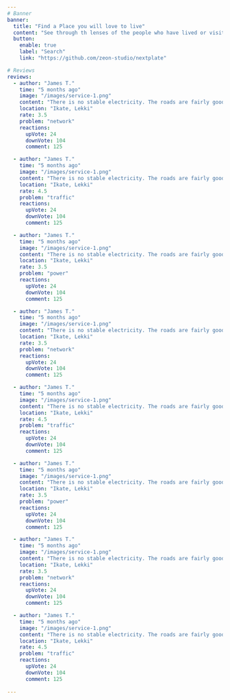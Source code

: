 ```yaml
---
# Banner
banner:
  title: "Find a Place you will love to live"
  content: "See through th lenses of the people who have lived or visited the neigbourhood you might have in mind."
  button:
    enable: true
    label: "Search"
    link: "https://github.com/zeon-studio/nextplate"

# Reviews
reviews:
  - author: "James T."
    time: "5 months ago"
    image: "/images/service-1.png"
    content: "There is no stable electricity. The roads are fairly good and there is a sense of community. The drainage system is poor and most residents litter their sorrundings. There are lots stores ans Supermarket."
    location: "Ikate, Lekki"
    rate: 3.5
    problem: "network"
    reactions: 
      upVote: 24
      downVote: 104
      comment: 125

  - author: "James T."
    time: "5 months ago"
    image: "/images/service-1.png"
    content: "There is no stable electricity. The roads are fairly good and there is a sense of community. The drainage system is poor and most residents litter their sorrundings. There are lots stores ans Supermarket."
    location: "Ikate, Lekki"
    rate: 4.5
    problem: "traffic"
    reactions: 
      upVote: 24
      downVote: 104
      comment: 125

  - author: "James T."
    time: "5 months ago"
    image: "/images/service-1.png"
    content: "There is no stable electricity. The roads are fairly good and there is a sense of community. The drainage system is poor and most residents litter their sorrundings. There are lots stores ans Supermarket."
    location: "Ikate, Lekki"
    rate: 3.5
    problem: "power"
    reactions: 
      upVote: 24
      downVote: 104
      comment: 125

  - author: "James T."
    time: "5 months ago"
    image: "/images/service-1.png"
    content: "There is no stable electricity. The roads are fairly good and there is a sense of community. The drainage system is poor and most residents litter their sorrundings. There are lots stores ans Supermarket."
    location: "Ikate, Lekki"
    rate: 3.5
    problem: "network"
    reactions: 
      upVote: 24
      downVote: 104
      comment: 125

  - author: "James T."
    time: "5 months ago"
    image: "/images/service-1.png"
    content: "There is no stable electricity. The roads are fairly good and there is a sense of community. The drainage system is poor and most residents litter their sorrundings. There are lots stores ans Supermarket."
    location: "Ikate, Lekki"
    rate: 4.5
    problem: "traffic"
    reactions: 
      upVote: 24
      downVote: 104
      comment: 125

  - author: "James T."
    time: "5 months ago"
    image: "/images/service-1.png"
    content: "There is no stable electricity. The roads are fairly good and there is a sense of community. The drainage system is poor and most residents litter their sorrundings. There are lots stores ans Supermarket."
    location: "Ikate, Lekki"
    rate: 3.5
    problem: "power"
    reactions: 
      upVote: 24
      downVote: 104
      comment: 125

  - author: "James T."
    time: "5 months ago"
    image: "/images/service-1.png"
    content: "There is no stable electricity. The roads are fairly good and there is a sense of community. The drainage system is poor and most residents litter their sorrundings. There are lots stores ans Supermarket."
    location: "Ikate, Lekki"
    rate: 3.5
    problem: "network"
    reactions: 
      upVote: 24
      downVote: 104
      comment: 125

  - author: "James T."
    time: "5 months ago"
    image: "/images/service-1.png"
    content: "There is no stable electricity. The roads are fairly good and there is a sense of community. The drainage system is poor and most residents litter their sorrundings. There are lots stores ans Supermarket."
    location: "Ikate, Lekki"
    rate: 4.5
    problem: "traffic"
    reactions: 
      upVote: 24
      downVote: 104
      comment: 125
   
---
```

